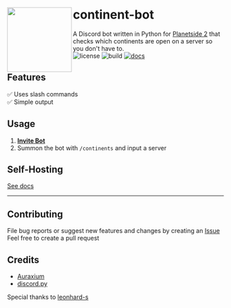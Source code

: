 # <img src="https://i.imgur.com/83v10CK.png" align="left" height="150"/>continent-bot
A Discord bot written in Python for [Planetside 2](https://www.planetside2.com/home) that checks which continents are open on a server so you don't have to.  
![license](https://img.shields.io/github/license/wupasscat/continent-bot) ![build](https://img.shields.io/github/actions/workflow/status/wupasscat/continent-bot/docker-publish.yml?logo=github) [![docs](https://img.shields.io/readthedocs/continent-bot)](https://continent-bot.readthedocs.io/en/latest/)
## Features
✅ Uses slash commands  
✅ Simple output
## Usage
1. **[Invite Bot](https://discord.com/oauth2/authorize?client_id=1080145429632663623&permissions=274877958208&scope=bot%20applications.commands)**  
2. Summon the bot with `/continents` and input a server
## Self-Hosting
[See docs](https://continent-bot.readthedocs.io/en/latest/)
***
## Contributing 
File bug reports or suggest new features and changes by creating an [Issue](https://github.com/wupasscat/continent-bot/issues/)  
Feel free to create a pull request

## Credits
- [Auraxium](https://github.com/leonhard-s/auraxium)
- [discord.py](https://github.com/Rapptz/discord.py)  

Special thanks to [leonhard-s](https://github.com/leonhard-s)
